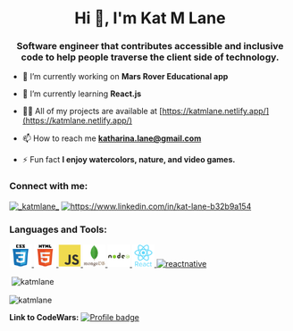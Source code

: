 <h1 align="center">Hi 👋, I'm Kat M Lane</h1>
<h3 align="center">Software engineer that contributes accessible and inclusive code to help people traverse the client side of technology.</h3>

- 🔭 I’m currently working on **Mars Rover Educational app**

- 🌱 I’m currently learning **React.js**

- 👨‍💻 All of my projects are available at [https://katmlane.netlify.app/](https://katmlane.netlify.app/)

- 📫 How to reach me **katharina.lane@gmail.com**

- ⚡ Fun fact **I enjoy watercolors, nature, and video games.**

<h3 align="left">Connect with me:</h3>
<p align="left">
<a href="https://twitter.com/_katmlane_" target="blank"><img align="center" src="https://raw.githubusercontent.com/rahuldkjain/github-profile-readme-generator/master/src/images/icons/Social/twitter.svg" alt="_katmlane_" height="30" width="40" /></a>
<a href="https://linkedin.com/in/https://www.linkedin.com/in/kat-lane-b32b9a154" target="blank"><img align="center" src="https://raw.githubusercontent.com/rahuldkjain/github-profile-readme-generator/master/src/images/icons/Social/linked-in-alt.svg" alt="https://www.linkedin.com/in/kat-lane-b32b9a154" height="30" width="40" /></a>
</p>

<h3 align="left">Languages and Tools:</h3>
<p align="left"> <a href="https://www.w3schools.com/css/" target="_blank" rel="noreferrer"> <img src="https://raw.githubusercontent.com/devicons/devicon/master/icons/css3/css3-original-wordmark.svg" alt="css3" width="40" height="40"/> </a> <a href="https://www.w3.org/html/" target="_blank" rel="noreferrer"> <img src="https://raw.githubusercontent.com/devicons/devicon/master/icons/html5/html5-original-wordmark.svg" alt="html5" width="40" height="40"/> </a> <a href="https://developer.mozilla.org/en-US/docs/Web/JavaScript" target="_blank" rel="noreferrer"> <img src="https://raw.githubusercontent.com/devicons/devicon/master/icons/javascript/javascript-original.svg" alt="javascript" width="40" height="40"/> </a> <a href="https://www.mongodb.com/" target="_blank" rel="noreferrer"> <img src="https://raw.githubusercontent.com/devicons/devicon/master/icons/mongodb/mongodb-original-wordmark.svg" alt="mongodb" width="40" height="40"/> </a> <a href="https://nodejs.org" target="_blank" rel="noreferrer"> <img src="https://raw.githubusercontent.com/devicons/devicon/master/icons/nodejs/nodejs-original-wordmark.svg" alt="nodejs" width="40" height="40"/> </a> <a href="https://reactjs.org/" target="_blank" rel="noreferrer"> <img src="https://raw.githubusercontent.com/devicons/devicon/master/icons/react/react-original-wordmark.svg" alt="react" width="40" height="40"/> </a> <a href="https://reactnative.dev/" target="_blank" rel="noreferrer"> <img src="https://reactnative.dev/img/header_logo.svg" alt="reactnative" width="40" height="40"/> </a> </p>

<p>&nbsp;<img align="center" src="https://github-readme-stats.vercel.app/api?username=katmlane&show_icons=true&locale=en" alt="katmlane" /></p>

<p><img align="center" src="https://github-readme-streak-stats.herokuapp.com/?user=katmlane&" alt="katmlane" /></p>

**Link to CodeWars:** 
[![Profile badge](https://www.codewars.com/users/_katmlane_/badges/large)](https://www.codewars.com/users/_katmlane_)
